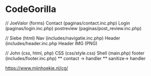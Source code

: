 # CodeGorilla

// JoeValor (forms)
Contact (paginas/contact.inc.php)
Login (paginas/login.inc.php)
postreview (paginas/post_review.inc.php)

// Siebe (html)
Nav     (includes/navigatie.inc.php)
Header  (includes/header.inc.php
Header IMG (PNG)


// John (css, html, php)
CSS (css/style.css)
Shell   (main.php)
footer  (includes/footer.inc.php)
** contact -> handler
** sanitize-> handler

https://www.mijnhoekje.nl/cg/
